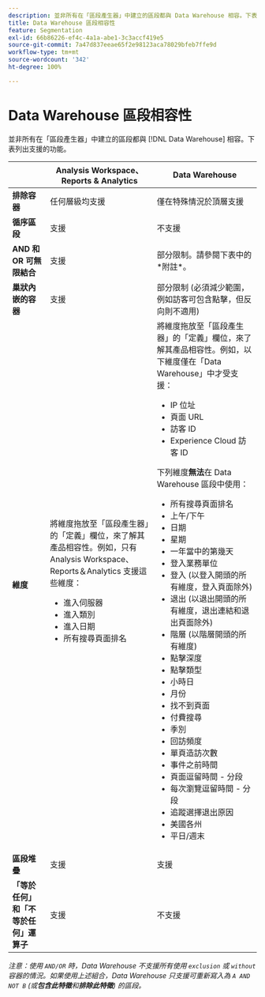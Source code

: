 ```yaml
---
description: 並非所有在「區段產生器」中建立的區段都與 Data Warehouse 相容。下表列出支援的功能。
title: Data Warehouse 區段相容性
feature: Segmentation
exl-id: 66b86226-ef4c-4a1a-abe1-3c3accf419e5
source-git-commit: 7a47d837eeae65f2e98123aca78029bfeb7ffe9d
workflow-type: tm+mt
source-wordcount: '342'
ht-degree: 100%

---
```


# Data Warehouse 區段相容性

並非所有在「區段產生器」中建立的區段都與 [!DNL Data Warehouse] 相容。下表列出支援的功能。

<table> 
 <thead> 
  <tr> 
   <th> </th> 
   <th> Analysis Workspace、Reports &amp; Analytics </th> 
   <th> Data Warehouse </th> 
  </tr> 
 </thead>
 <tbody> 
  <tr> 
   <td > <b>排除容器</b> </td> 
   <td> 任何層級均支援 </td> 
   <td> 僅在特殊情況於頂層支援 </td> 
  </tr> 
  <tr> 
   <td> <b>循序區段</b> </td> 
   <td> 支援 </td> 
   <td> 不支援 </td> 
  </tr> 
  <tr> 
   <td> <b>AND 和 OR 可無限結合</b> </td> 
   <td> 支援 </td> 
   <td> 部分限制。請參閱下表中的*附註*。 </td> 
  </tr> 
  <tr> 
   <td> <b>巢狀內嵌的容器</b> </td> 
   <td> 支援 </td> 
   <td> 部分限制 (必須減少範圍，例如訪客可包含點擊，但反向則不適用) </td> 
  </tr> 
  <tr> 
   <td> <b>維度</b> </td> 
   <td>將維度拖放至「區段產生器」的「<span class="uicontrol">定義</span>」欄位，來了解其產品相容性。例如，只有 Analysis Workspace、Reports＆Analytics 支援這些維度： 
    <ul> 
     <li>進入伺服器 </li> 
     <li>進入類別 </li> 
     <li>進入日期 </li> 
     <li>所有搜尋頁面排名 </li> 
    </ul> </td> 
   <td> 將維度拖放至「區段產生器」的「<span class="uicontrol">定義</span>」欄位，來了解其產品相容性。例如，以下維度僅在「Data Warehouse」中才受支援： 
    <ul> 
     <li>IP 位址 </li> 
     <li>頁面 URL </li> 
     <li>訪客 ID </li> 
     <li>Experience Cloud 訪客 ID </li> 
    </ul> <p>下列維度<b>無法</b>在 Data Warehouse 區段中使用： </p> 
    <ul> 
     <li>所有搜尋頁面排名 </li> 
     <li>上午/下午 </li> 
     <li>日期 </li> 
     <li>星期 </li> 
     <li>一年當中的第幾天 </li> 
     <li>登入業務單位 </li> 
     <li>登入 (以登入開頭的所有維度，登入頁面除外) </li> 
     <li>退出 (以退出開頭的所有維度，退出連結和退出頁面除外) </li> 
     <li>階層 (以階層開頭的所有維度) </li> 
     <li>點擊深度 </li> 
     <li>點擊類型 </li> 
     <li>小時日 </li> 
     <li>月份 </li> 
     <li>找不到頁面 </li> 
     <li>付費搜尋 </li> 
     <li>季別 </li> 
     <li>回訪頻度 </li> 
     <li>單頁造訪次數 </li> 
     <li>事件之前時間 </li> 
     <li>頁面逗留時間 - 分段 </li> 
     <li>每次瀏覽逗留時間 - 分段 </li> 
     <li>追蹤選擇退出原因 </li> 
     <li>美國各州 </li> 
     <li>平日/週末 </li> 
    </ul> </td> 
  </tr> 
  <tr> 
   <td> <b>區段堆疊</b> </td> 
   <td> 支援 </td> 
   <td> 支援 </td> 
  </tr>
  <tr>
    <td><b>「等於任何」和「不等於任何」運算子</b></td>
    <td>支援</td>
    <td>不支援</td>
  </tr>
 </tbody> 
</table>

*注意：使用 `AND/OR` 時，Data Warehouse 不支援所有使用 `exclusion` 或 `without` 容器的情況。如果使用上述組合，Data Warehouse 只支援可重新寫入為 `A AND NOT B` (或&#x200B;**包含此特徵**和&#x200B;**排除此特徵**) 的區段。*
